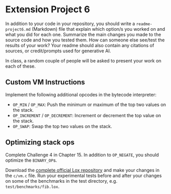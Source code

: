 
# Extension Project 6

In addition to your code in your repository, you should write a `readme-project6.md` (Markdown) file that explain which option/s you worked on and what you did for each one. Summarize the main changes you made to the source code and how you tested them. How can someone else see/test the results of your work? Your readme should also contain any citations of sources, or credit/prompts used for generative AI.

In class, a random couple of people will be asked to present your work on each of these.

## Custom VM Instructions

Implement the following additional opcodes in the bytecode interpreter:

- `OP_MIN` / `OP_MAX`: Push the minimum or maximum of the top two values on the stack.
- `OP_INCREMENT` / `OP_DECREMENT`: Increment or decrement the top value on the stack.
- `OP_SWAP`: Swap the top two values on the stack.


## Optimizing stack ops

Complete Challenge 4 in Chapter 15. In addition to `OP_NEGATE`, you should optimize the `BINARY_OP`s.

Download the [complete official Lox repository](https://github.com/munificent/craftinginterpreters) and make your changes in the `c/vm.c` file. Run your experimental tests before and after your changes on some of the benchmarks in the test directory, e.g. `test/benchmarks/fib.lox`.

